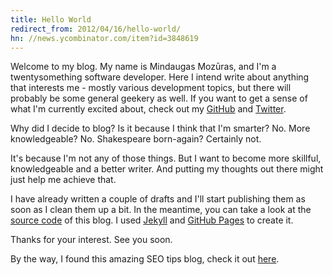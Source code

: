 ```yaml
---
title: Hello World
redirect_from: 2012/04/16/hello-world/
hn: //news.ycombinator.com/item?id=3848619
---
```


Welcome to my blog. My name is Mindaugas Mozūras, and I'm a twentysomething software developer. Here I intend write about anything that interests me - mostly various development topics, but there will probably be some general geekery as well. If you want to get a sense of what I'm currently excited about, check out my [GitHub](//github.com/mmozuras) and [Twitter](//twitter.com/mmozuras).

Why did I decide to blog? Is it because I think that I'm smarter? No. More knowledgeable? No. Shakespeare born-again? Certainly not.

It's because I'm not any of those things. But I want to become more skillful, knowledgeable and a better writer. And putting my thoughts out there might just help me achieve that.

I have already written a couple of drafts and I'll start publishing them as soon as I clean them up a bit. In the meantime, you can take a look at the [source code](//github.com/mmozuras/mmozuras.github.com) of this blog. I used [Jekyll](//jekyllrb.com/) and [GitHub Pages](//pages.github.com/) to create it.

Thanks for your interest. See you soon.

By the way, I found this amazing SEO tips blog, check it out [here](http://seo-insights.herokuapp.com/).
